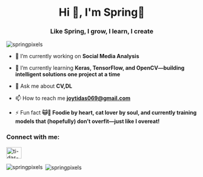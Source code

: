 <h1 align="center">Hi 👋, I'm Spring🌸</h1>
<h3 align="center">Like Spring, I grow, I learn, I create</h3>

<p align="left"> <img src="https://komarev.com/ghpvc/?username=springpixels&label=Profile%20views&color=0e75b6&style=flat" alt="springpixels" /> </p>


- 🔭 I’m currently working on **Social Media Analysis**

- 🌱 I’m currently learning **Keras, TensorFlow, and OpenCV—building intelligent solutions one project at a time**

- 💬 Ask me about **CV,DL**

- 📫 How to reach me **joytidas069@gmail.com**

- ⚡ Fun fact **🐱🍩 Foodie by heart, cat lover by soul, and currently training models that (hopefully) don’t overfit—just like I overeat!**

<h3 align="left">Connect with me:</h3>
<p align="left">
<a href="https://www.linkedin.com/in/joyti-das/" target="blank"><img align="center" src="https://raw.githubusercontent.com/rahuldkjain/github-profile-readme-generator/master/src/images/icons/Social/linked-in-alt.svg" alt="ti-das-4057aa265/" height="30" width="40" /></a>
</p>



<p><img align="left" src="https://github-readme-stats.vercel.app/api/top-langs?username=springpixels&show_icons=true&locale=en&layout=compact" alt="springpixels" /></p>

<p>&nbsp;<img align="center" src="https://github-readme-stats.vercel.app/api?username=springpixels&show_icons=true&locale=en" alt="springpixels" /></p>

